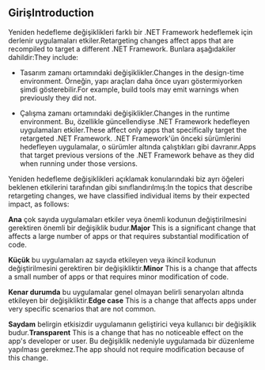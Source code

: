 ## <a name="introduction"></a><span data-ttu-id="9ae5e-101">Giriş</span><span class="sxs-lookup"><span data-stu-id="9ae5e-101">Introduction</span></span>
<span data-ttu-id="9ae5e-102">Yeniden hedefleme değişiklikleri farklı bir .NET Framework hedeflemek için derlenir uygulamaları etkiler.</span><span class="sxs-lookup"><span data-stu-id="9ae5e-102">Retargeting changes affect apps that are recompiled to target a different .NET Framework.</span></span> <span data-ttu-id="9ae5e-103">Bunlara aşağıdakiler dahildir:</span><span class="sxs-lookup"><span data-stu-id="9ae5e-103">They include:</span></span>

* <span data-ttu-id="9ae5e-104">Tasarım zamanı ortamındaki değişiklikler.</span><span class="sxs-lookup"><span data-stu-id="9ae5e-104">Changes in the design-time environment.</span></span> <span data-ttu-id="9ae5e-105">Örneğin, yapı araçları daha önce uyarı göstermiyorken şimdi gösterebilir.</span><span class="sxs-lookup"><span data-stu-id="9ae5e-105">For example, build tools may emit warnings when previously they did not.</span></span>

* <span data-ttu-id="9ae5e-106">Çalışma zamanı ortamındaki değişiklikler.</span><span class="sxs-lookup"><span data-stu-id="9ae5e-106">Changes in the runtime environment.</span></span> <span data-ttu-id="9ae5e-107">Bu, özellikle güncellendiyse .NET Framework hedefleyen uygulamaları etkiler.</span><span class="sxs-lookup"><span data-stu-id="9ae5e-107">These affect only apps that specifically target the retargeted .NET Framework.</span></span> <span data-ttu-id="9ae5e-108">.NET Framework'ün önceki sürümlerini hedefleyen uygulamalar, o sürümler altında çalıştıkları gibi davranır.</span><span class="sxs-lookup"><span data-stu-id="9ae5e-108">Apps that target previous versions of the .NET Framework behave as they did when running under those versions.</span></span>

<span data-ttu-id="9ae5e-109">Yeniden hedefleme değişiklikleri açıklamak konularındaki biz ayrı öğeleri beklenen etkilerini tarafından gibi sınıflandırılmış:</span><span class="sxs-lookup"><span data-stu-id="9ae5e-109">In the topics that describe retargeting changes, we have classified individual items by their expected impact, as follows:</span></span>

<span data-ttu-id="9ae5e-110">**Ana** çok sayıda uygulamaları etkiler veya önemli kodunun değiştirilmesini gerektiren önemli bir değişiklik budur.</span><span class="sxs-lookup"><span data-stu-id="9ae5e-110">**Major** This is a significant change that affects a large number of apps or that requires substantial modification of code.</span></span>

<span data-ttu-id="9ae5e-111">**Küçük** bu uygulamaları az sayıda etkileyen veya ikincil kodunun değiştirilmesini gerektiren bir değişikliktir.</span><span class="sxs-lookup"><span data-stu-id="9ae5e-111">**Minor** This is a change that affects a small number of apps or that requires minor modification of code.</span></span>

<span data-ttu-id="9ae5e-112">**Kenar durumda** bu uygulamalar genel olmayan belirli senaryoları altında etkileyen bir değişikliktir.</span><span class="sxs-lookup"><span data-stu-id="9ae5e-112">**Edge case** This is a change that affects apps under very specific scenarios that are not common.</span></span>

<span data-ttu-id="9ae5e-113">**Saydam** belirgin etkisizdir uygulamanın geliştirici veya kullanıcı bir değişiklik budur.</span><span class="sxs-lookup"><span data-stu-id="9ae5e-113">**Transparent** This is a change that has no noticeable effect on the app's developer or user.</span></span> <span data-ttu-id="9ae5e-114">Bu değişiklik nedeniyle uygulamada bir düzenleme yapılması gerekmez.</span><span class="sxs-lookup"><span data-stu-id="9ae5e-114">The app should not require modification because of this change.</span></span>
